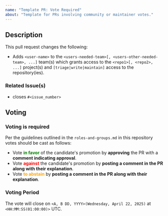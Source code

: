 ```yaml
---
name: "Template PR: Vote Required"
about: "Template for PRs involving community or maintainer votes."
---
```


## Description

This pull request changes the following:

- Adds `<user-name>` to the `<users-needed-team>[, <users-other-needed-team>, ...]` team(s) which grants access to the
  `<repo1>[, <repo2>, ...]` project(s) and `[triage|write|maintain]` access to the repository(ies).

### Related Issue(s)

- closes `#<issue_number>`

## Voting

### Voting is required

Per the guidelines outlined in the `roles-and-groups.md` in this repository votes should be cast as follows:

- Vote <span style="color:green">**in favor**</span> of the candidate's promotion by **approving** the PR with a **comment indicating approval**.
- Vote <span style="color:red">**against**</span> the candidate's promotion by **posting a comment in the PR along with their explanation**.
- Vote <span style="color:orange">**to abstain**</span> by **posting a comment in the PR along with their explanation**.

### Voting Period

The vote will close on `<A, B DD, YYYY>(Wednesday, April 22, 2025)` at `<HH:MM:SS(01:00:00)>` UTC.

